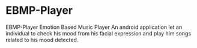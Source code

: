 # EBMP-Player
EBMP-Player Emotion Based Music Player An android application let an individual to check his mood from his facial expression and play him songs related to his mood detected.
